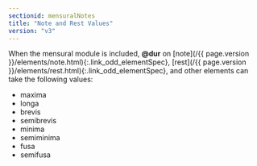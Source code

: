 ```yaml
---
sectionid: mensuralNotes
title: "Note and Rest Values"
version: "v3"
---
```




When the mensural module is included, **@dur** on [note](/{{ page.version }}/elements/note.html){:.link_odd_elementSpec}, [rest](/{{ page.version }}/elements/rest.html){:.link_odd_elementSpec}, and other elements can take the following values:


- maxima
- longa
- brevis
- semibrevis
- minima
- semiminima
- fusa
- semifusa




